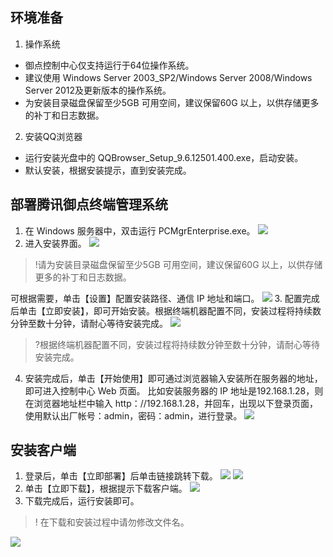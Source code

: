 ## 环境准备
1. 操作系统
- 御点控制中心仅支持运行于64位操作系统。
- 建议使用 Windows Server 2003_SP2/Windows Server 2008/Windows Server 2012及更新版本的操作系统。
- 为安装目录磁盘保留至少5GB 可用空间，建议保留60G 以上，以供存储更多的补丁和日志数据。
2. 安装QQ浏览器
- 运行安装光盘中的 QQBrowser_Setup_9.6.12501.400.exe，启动安装。
- 默认安装，根据安装提示，直到安装完成。

## 部署腾讯御点终端管理系统
1. 在 Windows 服务器中，双击运行 PCMgrEnterprise.exe。
![](https://main.qcloudimg.com/raw/e0f476adeaa87b891433425c1a511bed.png)
2. 进入安装界面。
![](https://main.qcloudimg.com/raw/78769302110335f7fd96b7f515697e0f.jpg)

>!请为安装目录磁盘保留至少5GB 可用空间，建议保留60G 以上，以供存储更多的补丁和日志数据。

可根据需要，单击【设置】配置安装路径、通信 IP 地址和端口。
![](https://main.qcloudimg.com/raw/ed3aa5717ed96a53bc877811c8b2eb3d.jpg)
3. 配置完成后单击【立即安装】，即可开始安装。根据终端机器配置不同，安装过程将持续数分钟至数十分钟，请耐心等待安装完成。
![](https://main.qcloudimg.com/raw/5460afe88a731f9b9b761e9b366d5d71.jpg)

>?根据终端机器配置不同，安装过程将持续数分钟至数十分钟，请耐心等待安装完成。

4. 安装完成后，单击【开始使用】即可通过浏览器输入安装所在服务器的地址，即可进入控制中心 Web 页面。
比如安装服务器的 IP 地址是192.168.1.28，则在浏览器地址栏中输入 http：//192.168.1.28，并回车，出现以下登录页面，使用默认出厂帐号：admin，密码：admin，进行登录。
![](https://main.qcloudimg.com/raw/2ffc224a14d73fd510a140ec62207444.jpg)

## 安装客户端
1. 登录后，单击【立即部署】后单击链接跳转下载。
![](https://main.qcloudimg.com/raw/4ee6eba91915d7c441e3de4f41750187.png)
![](https://main.qcloudimg.com/raw/3477230f74ececaf252277345b4e4eb5.png)
2. 单击【立即下载】，根据提示下载客户端。
![](https://main.qcloudimg.com/raw/65ea32da5411b486ba6f7502502a632e.png)
3. 下载完成后，运行安装即可。
>! 在下载和安装过程中请勿修改文件名。

![](https://main.qcloudimg.com/raw/9e091e91009f959699a73259b88aa9c4.jpg)
